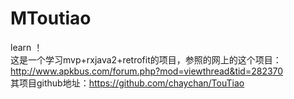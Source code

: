 # MToutiao
learn ！<br>
这是一个学习mvp+rxjava2+retrofit的项目，参照的网上的这个项目：http://www.apkbus.com/forum.php?mod=viewthread&tid=282370<br>
其项目github地址：https://github.com/chaychan/TouTiao

